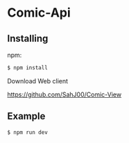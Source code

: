 # Comic-Api

## Installing

npm:

```bash
$ npm install
```


Download Web client

https://github.com/SahJ00/Comic-View


## Example


```bash
$ npm run dev
```

